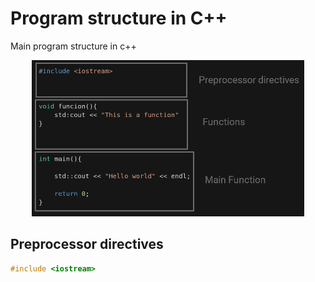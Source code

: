 # Program structure in C++

Main program structure in c++


<div align ="center">
<img alt="c++" height="250" src="../imagenes/programParts.png"/>
</div>

## Preprocessor directives

```c++
#include <iostream>
```